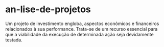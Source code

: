 # an-lise-de-projetos
Um projeto de investimento engloba, aspectos econômicos e financeiros relacionados à sua performance. Trata-se de um recurso essencial para que a viabilidade da execução de determinada ação seja devidamente testada.
